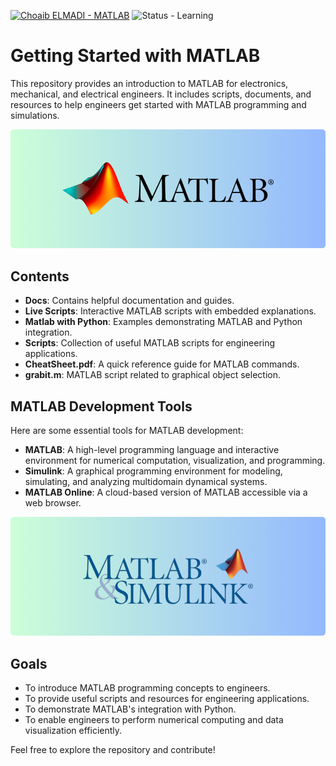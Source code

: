 [![Choaib ELMADI - MATLAB](https://img.shields.io/badge/Choaib_ELMADI-MATLAB-8800dd)](https://elmadichoaib.vercel.app) ![Status - Learning](https://img.shields.io/badge/Status-Learning-2bd729)

# Getting Started with MATLAB

This repository provides an introduction to MATLAB for electronics, mechanical, and electrical engineers. It includes scripts, documents, and resources to help engineers get started with MATLAB programming and simulations.

<div align="center">

![MATLAB](./Images/matlab.png)

</div>

## Contents

- **Docs**: Contains helpful documentation and guides.
- **Live Scripts**: Interactive MATLAB scripts with embedded explanations.
- **Matlab with Python**: Examples demonstrating MATLAB and Python integration.
- **Scripts**: Collection of useful MATLAB scripts for engineering applications.
- **CheatSheet.pdf**: A quick reference guide for MATLAB commands.
- **grabit.m**: MATLAB script related to graphical object selection.

## MATLAB Development Tools

Here are some essential tools for MATLAB development:

- **MATLAB**: A high-level programming language and interactive environment for numerical computation, visualization, and programming.
- **Simulink**: A graphical programming environment for modeling, simulating, and analyzing multidomain dynamical systems.
- **MATLAB Online**: A cloud-based version of MATLAB accessible via a web browser.

<div align="center">

[![MATLAB](./Images/simulink.png)](https://github.com/Choaib-ELMADI/getting-started-with-simulink)

</div>

## Goals

- To introduce MATLAB programming concepts to engineers.
- To provide useful scripts and resources for engineering applications.
- To demonstrate MATLAB's integration with Python.
- To enable engineers to perform numerical computing and data visualization efficiently.

Feel free to explore the repository and contribute!
